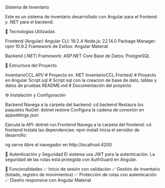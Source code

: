 Sistema de Inventario

Este es un sistema de inventario desarrollado con Angular para el frontend y .NET para el backend.

🚀 Tecnologías Utilizadas

Frontend (Angular)
Angular CLI: 19.2.4
Node.js: 22.14.0
Package Manager: npm 10.9.2
Framework de Estilos: Angular Material

Backend (.NET)
Framework: ASP.NET Core
Base de Datos: PostgreSQL

📂 Estructura del Proyecto

InventarioCCL.API/    # Proyecto en .NET
InventarioCCL.Fronted/   # Proyecto en Angular
Script.sql   # Script sql con la creacion de base de dato, tablas y datos de pruebas
README.md   # Documentación del proyecto

⚙️ Instalación y Configuración

Backend
Navega a la carpeta del backend:
cd backend
Restaura los paquetes NuGet:
dotnet restore
Configura la cadena de conexión en appsettings.json

Ejecuta la API:
dotnet run
Frontend
Navega a la carpeta del frontend:
cd frontend
Instala las dependencias:
npm install
Inicia el servidor de desarrollo:

ng serve
Abre el navegador en http://localhost:4200

🔐 Autenticación y Seguridad
El sistema usa JWT para la autenticación.
La seguridad de las rutas está protegida con AuthGuard en Angular.

📌 Funcionalidades
✅ Inicio de sesión con validación
✅ Gestión de inventario (listado, registro de movimientos)
✅ Protección de rutas con autenticación
✅ Diseño responsive con Angular Material
